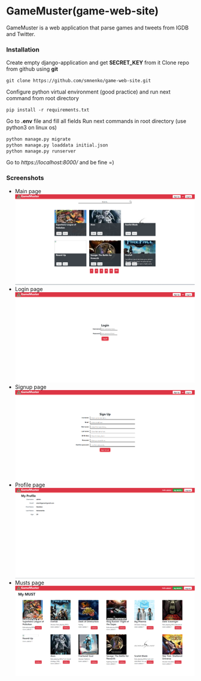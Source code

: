 # GameMuster(game-web-site)
GameMuster is a web application that parse games and tweets from IGDB and Twitter.
### Installation
Create empty django-application and get **SECRET_KEY** from it
Clone repo from github using **git**
```
git clone https://github.com/smnenko/game-web-site.git
```
Configure python virtual environment (good practice) and run next command from root directory
```
pip install -r requirements.txt
```
Go to **.env** file and fill all fields
Run next commands in root directory (use python3 on linux os)
```
python manage.py migrate
python manage.py loaddata initial.json
python manage.py runserver
```
Go to *https://localhost:8000/* and be fine =)
### Screenshots
* Main page
![Main](https://github.com/smnenko/game-web-site/blob/master/docs/images/Main%20page.PNG?raw=true)
* Login page
![Login](https://github.com/smnenko/game-web-site/blob/master/docs/images/Login%20page.PNG?raw=true)
* Signup page
![Signup](https://github.com/smnenko/game-web-site/blob/master/docs/images/Signup%20page.PNG?raw=true)
* Profile page
![Profile](https://github.com/smnenko/game-web-site/blob/master/docs/images/Profile%20page.PNG?raw=true)
* Musts page
![Musts](https://github.com/smnenko/game-web-site/blob/master/docs/images/Musts%20page.PNG?raw=true)
